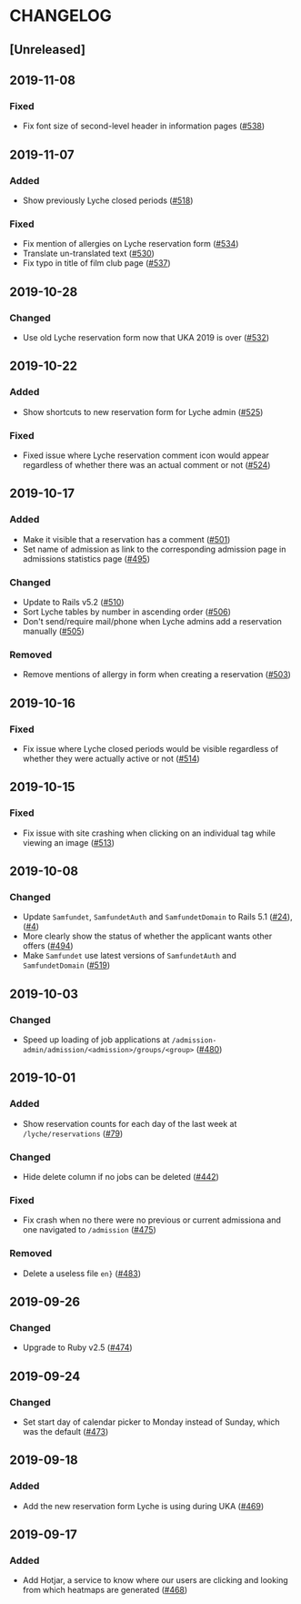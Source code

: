 # CHANGELOG

## [Unreleased]

## 2019-11-08

### Fixed

- Fix font size of second-level header in information pages ([#538](https://github.com/Samfundet/Samfundet/pull/538))

## 2019-11-07

### Added

- Show previously Lyche closed periods ([#518](https://github.com/Samfundet/Samfundet/issues/518))

### Fixed

- Fix mention of allergies on Lyche reservation form ([#534](https://github.com/Samfundet/Samfundet/issues/534))
- Translate un-translated text ([#530](https://github.com/Samfundet/Samfundet/issues/530))
- Fix typo in title of film club page ([#537](https://github.com/Samfundet/Samfundet/issues/537))

## 2019-10-28

### Changed

- Use old Lyche reservation form now that UKA 2019 is over ([#532](https://github.com/Samfundet/Samfundet/pull/532))

## 2019-10-22

### Added

- Show shortcuts to new reservation form for Lyche admin ([#525](https://github.com/Samfundet/Samfundet/pull/525))

### Fixed

- Fixed issue where Lyche reservation comment icon would appear regardless of whether there was an actual comment or not ([#524](https://github.com/Samfundet/Samfundet/issues/524))

## 2019-10-17

### Added

- Make it visible that a reservation has a comment ([#501](https://github.com/Samfundet/Samfundet/issues/501))
- Set name of admission as link to the corresponding admission page in admissions statistics page ([#495](https://github.com/Samfundet/Samfundet/issues/495))

### Changed

- Update to Rails v5.2 ([#510](https://github.com/Samfundet/Samfundet/pull/510))
- Sort Lyche tables by number in ascending order ([#506](https://github.com/Samfundet/Samfundet/issues/506))
- Don't send/require mail/phone when Lyche admins add a reservation manually ([#505](https://github.com/Samfundet/Samfundet/issues/505))

### Removed

- Remove mentions of allergy in form when creating a reservation ([#503](https://github.com/Samfundet/Samfundet/issues/503))

## 2019-10-16

### Fixed

- Fix issue where Lyche closed periods would be visible regardless of whether they were actually active or not ([#514](https://github.com/Samfundet/Samfundet/issues/514))

## 2019-10-15

### Fixed

- Fix issue with site crashing when clicking on an individual tag while viewing an image ([#513](https://github.com/Samfundet/Samfundet/issues/513))

## 2019-10-08

### Changed

- Update `Samfundet`, `SamfundetAuth` and `SamfundetDomain` to Rails 5.1 ([#24](https://github.com/Samfundet/SamfundetAuth/pull/24)), ([#4](https://github.com/Samfundet/SamfundetDomain/pull/4))
- More clearly show the status of whether the applicant wants other offers ([#494](https://github.com/Samfundet/Samfundet/issues/494))
- Make `Samfundet` use latest versions of `SamfundetAuth` and `SamfundetDomain` ([#519](https://github.com/Samfundet/Samfundet/pull/519))

## 2019-10-03

### Changed

- Speed up loading of job applications at `/admission-admin/admission/<admission>/groups/<group>` ([#480](https://github.com/Samfundet/Samfundet/issues/480))

## 2019-10-01

### Added

- Show reservation counts for each day of the last week at `/lyche/reservations` ([#79](https://github.com/Samfundet/Samfundet/issues/79))

### Changed

- Hide delete column if no jobs can be deleted ([#442](https://github.com/Samfundet/Samfundet/issues/442))

### Fixed

- Fix crash when no there were no previous or current admissiona and one navigated to `/admission` ([#475](https://github.com/Samfundet/Samfundet/issues/475))

### Removed

- Delete a useless file `en}` ([#483](https://github.com/Samfundet/Samfundet/pull/483))

## 2019-09-26

### Changed

- Upgrade to Ruby v2.5 ([#474](https://github.com/Samfundet/Samfundet/pull/474))

## 2019-09-24

### Changed

- Set start day of calendar picker to Monday instead of Sunday, which was the default ([#473](https://github.com/Samfundet/Samfundet/pull/473))

## 2019-09-18

### Added

- Add the new reservation form Lyche is using during UKA ([#469](https://github.com/Samfundet/Samfundet/pull/469))

## 2019-09-17

### Added

- Add Hotjar, a service to know where our users are clicking and looking from which heatmaps are generated ([#468](https://github.com/Samfundet/Samfundet/pull/468))
